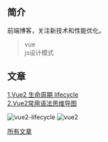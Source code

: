 ## 简介
前端博客，关注新技术和性能优化。
> vue<br />
> js设计模式

## 文章

[1.Vue2 生命周期 lifecycle](https://github.com/songxtianx/Front-End-Blog/issues/1)   
[2.Vue2常用语法思维导图](https://github.com/songxtianx/Front-End-Blog/issues/2)

![vue2-lifecycle](https://user-images.githubusercontent.com/3021389/45475243-54b16e80-b76e-11e8-9042-21f8d390bacb.png)
![vue2](https://user-images.githubusercontent.com/3021389/46121636-3f950f00-c247-11e8-8180-8a8717bc84c5.png)

[所有文章](https://github.com/songxtianx/Front-End-Blog/issues)
